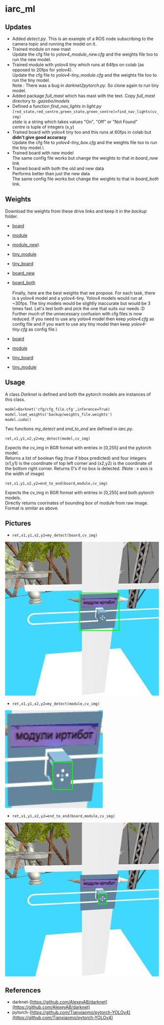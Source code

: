 # iarc_ml

## Updates

- Added *detect.py*. This is an example of a ROS node subscribing to the camera topic and running the model on it.
- Trained module on new mast\
Update the cfg file to *yolov4_module_new.cfg* and the weights file too to run the new model.
- Trained module with yolov4 tiny which runs at 64fps on colab (as opposed to 20fps for yolov4).\
Update the cfg file to *yolov4-tiny_module.cfg* and the weights file too to run the tiny model.\
Note : There was a bug in *darknet2pytorch.py*. So clone again to run tiny model. 
- Added package *full_mast* which has mast with the text. Copy *full_mast* directory to *.gazebo/models* 
- Defined a function *find_nav_lights* in *light.py* \
`[red_state,red_centre,green_state,green_centre]=find_nav_lights(cv_img)` \
*state* is a string which takes values "On", "Off" or "Not Found" \
*centre* is tuple of integers (x,y)
- Trained board with yolov4 tiny too and this runs at 60fps in colab but **didn't give good accuracy** \
Update the cfg file to *yolov4-tiny_box.cfg* and the weights file too to run the tiny model.\
- Trained board with new model \
The same config file works but change the weights to that in *board_new* link 
- Trained board with both the old and new data \
Performs better than just the new data \
The same config file works but change the weights to that in *board_both* link.

## Weights

Download the weights from these drive links and keep it in the *backup* folder.

- [board](https://drive.google.com/file/d/1W63HaBdtmTq_cT1u0SDh5tvrRmQTD4zI/view?usp=sharing)
- [module](https://drive.google.com/file/d/1-aGdPU61z8n1VrkYkSnyJPlVrKuZUq4A/view?usp=sharing)
- [module_new](https://drive.google.com/file/d/1Mbv-Mt756YZ_OKRp_Sf20Q3lilPeooei/view?usp=sharing)\
- [tiny_module](https://drive.google.com/file/d/1VfXnKt03awvFPVqv9OVbZf6G2q3r_pEB/view?usp=sharing)
- [tiny_board](https://drive.google.com/file/d/1-SEM0MKr6sb2d08MtECCvZcRvIefOnwU/view?usp=sharing)
- [board_new](https://drive.google.com/file/d/17jcKUu4u31MrMppSytGsX5uE-gKAEwEL/view?usp=sharing)
- [board_both](https://drive.google.com/file/d/1-5dOSINKSGN2sZnJMQD-285nPFEHiEj-/view?usp=sharing)\
\
Finally, here are the best weights that we propose. For each task, there is a yolov4 model and a yolov4-tiny. Yolov4 models would run at \~30fps. The tiny models would be slightly inaccurate but would be 3 times fast. Let's test both and pick the one that suits our needs :D \
Further much of the unnecessary confusion with cfg files is now reduced. If you need to use any yolov4 model then keep *yolov4.cfg* as config file and if you want to use any tiny model then keep *yolov4-tiny.cfg* as config file.\

- [board](https://drive.google.com/file/d/1-5dOSINKSGN2sZnJMQD-285nPFEHiEj-/view?usp=sharing)
- [module](https://drive.google.com/file/d/1-2MB7MFfRD5oe43yE6jEGEjhKyF6SpcD/view?usp=sharing)
- [tiny_board](https://drive.google.com/file/d/1-ekzkABBt4WBWUQxPTWqa-a5P8MjO4Vn/view?usp=sharing)
- [tiny_module](https://drive.google.com/file/d/11NEg8h_StiHcexYYNIBUrZIeWjNuXe-L/view?usp=sharing)


## Usage 

A class *Darknet* is defined and both the pytorch models are instances of this class.

`model=Darknet('cfg/cfg_file.cfg',inference=True)`\
`model.load_weights('backup/weights_file.weights')`\
`model.cuda()`

Two functions *my_detect* and *end_to_end* are defined in *iarc.py*.

`ret,x1,y1,x2,y2=my_detect(model,cv_img)`

Expects the cv_img in BGR format with entries in [0,255] and the pytorch model.\
Returns a list of boolean flag (true if bbox predicted) and four integers (x1,y1) is the coordinate of top left corner and (x2,y2) is the coordinate of the bottom right corner. Returns 0's if no box is detected. (Note : x axis is the width of image)

`ret,x1,y1,x2,y2=end_to_end(board,module,cv_img)`

Expects the cv_img in BGR format with entries in [0,255] and both pytorch models.\
Directly returns coorinates of bounding box of module from raw image. Format is similar as above.

## Pictures

- `ret,x1,y1,x2,y2=my_detect(board,cv_img)`

![board model](pytorch-yolov4/data/board.jpg)

- `ret,x1,y1,x2,y2=my_detect(module,cv_img)`

![module model](pytorch-yolov4/data/module.jpg)

- `ret,x1,y1,x2,y2=end_to_end(board,module,cv_img)`

![both models using *end_to_end*](pytorch-yolov4/data/end_to_end.jpg)

## References 

- darknet-[https://github.com/AlexeyAB/darknet](https://github.com/AlexeyAB/darknet)
- pytorch-[https://github.com/Tianxiaomo/pytorch-YOLOv4](https://github.com/Tianxiaomo/pytorch-YOLOv4)